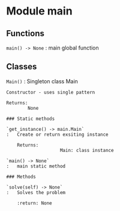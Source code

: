 Module main
===========

Functions
---------

    
`main() ‑> None`
:   main global function

Classes
-------

`Main()`
:   Singleton class Main
    
    Constructor - uses single pattern
    
    Returns:
            None

    ### Static methods

    `get_instance() ‑> main.Main`
    :   Create or return exsiting instance
        
        Returns:
                        Main: class instance

    `main() ‑> None`
    :   main static method

    ### Methods

    `solve(self) ‑> None`
    :   Solves the problem
        
        :return: None